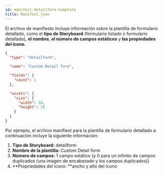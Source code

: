 ```yaml
---
id: manifest-detailform-template
title: Manifest.json
---
```


El archivo de manifiesto incluye información sobre la plantilla de formulario detallado, como el **tipo de Storyboard** (formulario listado o formulario detallado), **el nombre**, **el número de campos estáticos** y **las propiedades del icono**.


```json
{
  "type": "detailform",

  "name": "Custom Detail form",

  "fields": {
    "count": 1
  },

  "assets": {
    "size": {
      "width": 16,
      "height": 16
    }
  }
}

```

Por ejemplo, el archivo manifiest para la plantilla de formulario detallado a continuación incluye la siguiente información:

1. **Tipo de Storyboard:** detailform
2. **Nombre de la plantilla:** Custom Detail form
3. **Número de campos:** 1 campo estático (y 0 para un infinito de campos duplicados (una imagen de encabezado y los campos duplicados))
4. **Propriedades del icono: **ancho y alto del icono
